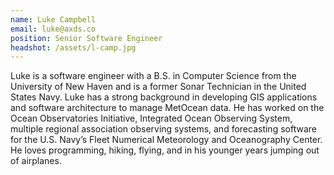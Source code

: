 ```yaml
---
name: Luke Campbell
email: luke@axds.co
position: Senior Software Engineer
headshot: /assets/l-camp.jpg
---
```

Luke is a software engineer with a B.S. in Computer Science from the University of New Haven and is a former Sonar Technician in the United States Navy. Luke has a strong background in developing GIS applications and software architecture to manage MetOcean data. He has worked on the Ocean Observatories Initiative, Integrated Ocean Observing System, multiple regional association observing systems, and forecasting software for the U.S. Navy’s Fleet Numerical Meteorology and Oceanography Center. He loves programming, hiking, flying, and in his younger years jumping out of airplanes.

